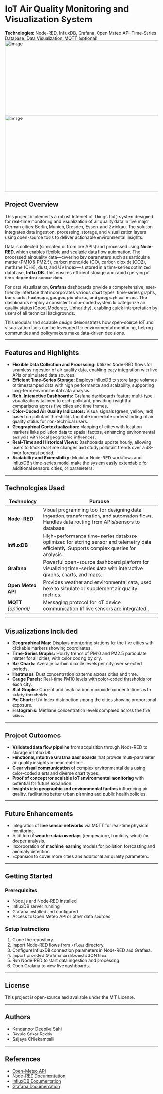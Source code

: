 # IoT Air Quality Monitoring and Visualization System  
**Technologies:** Node-RED, InfluxDB, Grafana, Open Meteo API, Time-Series Database, Data Visualization, MQTT (optional)
<img width="669" height="244" alt="image" src="https://github.com/user-attachments/assets/3ef62cf9-7d48-41b2-b6f2-e6bcb4ea622b" />
<img width="664" height="252" alt="image" src="https://github.com/user-attachments/assets/0dbad5ef-831c-48a8-8ba0-6968385e655c" />



## Project Overview
This project implements a robust Internet of Things (IoT) system designed for real-time monitoring and visualization of air quality data in five major German cities: Berlin, Munich, Dresden, Essen, and Zwickau. The solution integrates data ingestion, processing, storage, and visualization layers using open-source tools to deliver actionable environmental insights.

Data is collected (simulated or from live APIs) and processed using **Node-RED**, which enables flexible and scalable data flow automation. The processed air quality data—covering key parameters such as particulate matter (PM10 & PM2.5), carbon monoxide (CO), carbon dioxide (CO2), methane (CH4), dust, and UV Index—is stored in a time-series optimized database, **InfluxDB**. This ensures efficient storage and rapid querying of time-dependent sensor data.

For data visualization, **Grafana** dashboards provide a comprehensive, user-friendly interface that incorporates various chart types: time-series graphs, bar charts, heatmaps, gauges, pie charts, and geographical maps. The dashboards employ a consistent color-coded system to categorize air quality status (Good, Moderate, Unhealthy), enabling quick interpretation by users of all technical backgrounds.

This modular and scalable design demonstrates how open-source IoT and visualization tools can be leveraged for environmental monitoring, helping communities and policymakers make data-driven decisions.

---

## Features and Highlights

- **Flexible Data Collection and Processing:** Utilizes Node-RED flows for seamless ingestion of air quality data, enabling easy integration with live APIs or simulated data sources.
- **Efficient Time-Series Storage:** Employs InfluxDB to store large volumes of timestamped data with high performance and scalability, supporting long-term environmental data analysis.
- **Rich, Interactive Dashboards:** Grafana dashboards feature multi-type visualizations tailored to each pollutant, providing insightful comparisons across five cities and time frames.
- **Color-Coded Air Quality Indicators:** Visual signals (green, yellow, red) based on pollutant thresholds facilitate immediate understanding of air quality status for non-technical users.
- **Geographical Contextualization:** Mapping of cities with location markers links pollution data to spatial factors, enhancing environmental analysis with local geographic influences.
- **Real-Time and Historical Views:** Dashboards update hourly, allowing users to track real-time changes and study pollutant trends over a 48-hour forecast period.
- **Scalability and Extensibility:** Modular Node-RED workflows and InfluxDB’s time-series model make the system easily extendable for additional sensors, cities, or parameters.

---

## Technologies Used

| Technology | Purpose |
|------------|---------|
| **Node-RED** | Visual programming tool for designing data ingestion, transformation, and automation flows. Handles data routing from APIs/sensors to database. |
| **InfluxDB** | High-performance time-series database optimized for storing sensor and telemetry data efficiently. Supports complex queries for analysis. |
| **Grafana** | Powerful open-source dashboard platform for visualizing time-series data with interactive graphs, charts, and maps. |
| **Open Meteo API** | Provides weather and environmental data, used here to simulate or supplement air quality metrics. |
| **MQTT** *(optional)* | Messaging protocol for IoT device communication (if live sensors are integrated). |

---

## Visualizations Included

- **Geographical Map:** Displays monitoring stations for the five cities with clickable markers showing coordinates.
- **Time-Series Graphs:** Hourly trends of PM10 and PM2.5 particulate matter for all cities, with color coding by city.
- **Bar Charts:** Average carbon dioxide levels per city over selected periods.
- **Heatmaps:** Dust concentration patterns across cities and time.
- **Gauge Panels:** Real-time PM10 levels with color-coded thresholds for each city.
- **Stat Graphs:** Current and peak carbon monoxide concentrations with safety thresholds.
- **Pie Charts:** UV Index distribution among the cities showing proportional exposure.
- **Histograms:** Methane concentration levels compared across the five cities.

---

## Project Outcomes

- **Validated data flow pipeline** from acquisition through Node-RED to storage in InfluxDB.
- **Functional, intuitive Grafana dashboards** that provide multi-parameter air quality insights in near real-time.
- **Clear visual communication** of complex environmental data using color-coded alerts and diverse chart types.
- **Proof of concept for scalable IoT environmental monitoring** with potential for future expansion.
- **Insights into geographic and environmental factors** influencing air quality, facilitating better urban planning and public health policies.

---

## Future Enhancements

- Integration of **live sensor networks** via MQTT for real-time physical monitoring.
- Addition of **weather data overlays** (temperature, humidity, wind) for deeper analysis.
- Incorporation of **machine learning** models for pollution forecasting and anomaly detection.
- Expansion to cover more cities and additional air quality parameters.

---

## Getting Started

### Prerequisites

- Node.js and Node-RED installed
- InfluxDB server running
- Grafana installed and configured
- Access to Open Meteo API or other data sources

### Setup Instructions

1. Clone the repository.
2. Import Node-RED flows from `/flows` directory.
3. Configure InfluxDB connection parameters in Node-RED and Grafana.
4. Import provided Grafana dashboard JSON files.
5. Run Node-RED to start data ingestion and processing.
6. Open Grafana to view live dashboards.

---

## License
This project is open-source and available under the MIT License.

---

## Authors
- Kandanoor Deepika Sahi  
- Ravula Srikar Reddy  
- Saijaya Chilekampalli  

---

## References
- [Open-Meteo API](https://open-meteo.com)  
- [Node-RED Documentation](https://nodered.org/docs/)  
- [InfluxDB Documentation](https://docs.influxdata.com/influxdb/)  
- [Grafana Documentation](https://grafana.com/docs/)  
